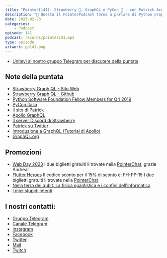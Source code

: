 ```yaml
---
title: "Pointer[141]: Strawberry 🍓, GraphQL e PyCon 🐍 - con Patrick Arminio"
description: "📣 Questa il PointerPodcast torna a parlare di Python proponendovi l'intervista a Patrick Arminio, Senior Developer Advocate ad Apollo GraphQL e PSF Fellow. 🍓Patrick è autore e mantainer di Strawberry, la più famosa libreria Python per GraphQL che sfrutta dataclasses e type annotations. Come si gestisce un progetto così grande, quanto è importante avere una documentazione ben scritta e come la libreria si è evoluta nel tempo sono solo alcuni degli argomenti che abbiamo affrontato durante la puntata. 🐍 Patrick è anche molto attivo nella community Python, è Coordinatore di PyCon Italia e PSF Fellow. Di quest'ultimo ruolo non avevamo sentito parlare troppo e  ne abbiamo approfittato per cercare di saperne di più."
date: 2023-02-23
categories:
    - Podcast
episode: 141
podcast: records/pointer141.mp3
type: episode
artwork: pp141.png
---
```


-   [Unitevi al nostro gruppo Telegram per discutere della puntata](https://t.me/pointerpodcastgruppo)

## Note della puntata

-   [Strawberry Graph QL - Sito Web](https://strawberry.rocks/)
-   [Strawberry Graph QL - Github](https://github.com/strawberry-graphql/strawberry)
-   [Python Software Foundation Fellow Members for Q4 2019](https://pyfound.blogspot.com/2020/01/python-software-foundation-fellow.html)
-   [PyCon Italia](https://pycon.it/en)
-   [Il sito di Patrick](https://patrick.wtf/)
-   [Apollo GraphQL](https://www.apollographql.com/)
-   [Il server Discord di Strawberry](https://discord.com/invite/3uQ2PaY)
-   [Patrick su Twitter](https://twitter.com/patrick91)
-   [Introduzione a GraphQL (Tutorial di Apollo)](https://www.apollographql.com/tutorials/)
-   [GraphQL.org](https://graphql.org/)

## Promozioni

-   [Web Day 2023](https://www.ugidotnet.org/web-day)
    I due biglietti gratuiti li trovate nella [PointerChat](https://chat.pointerpodcast.it), grazie Andrea!
-   [Flutter Heroes](https://flutterheroes.com/2023/)
    Il codice sconto per il 15% di sconto è: FH-PP-15
    I due biglietti gratuiti li trovate nella [PointerChat](https://chat.pointerpodcast.it)
-   [Nella terra dei qubit. La fisica quantistica e i confini dell'informatica](https://amzn.to/3lIVYzI)
-   [I miei stupidi intenti](https://amzn.to/3kdgN5L)

## I nostri contatti:

-   [Gruppo Telegram](https://t.me/pointerpodcastgruppo)
-   [Canale Telegram](https://t.me/PointerPodcast)
-   [Instagram](https://www.instagram.com/pointerpodcast/)
-   [Facebook](https://www.facebook.com/pointerPodcast/)
-   [Twitter](https://twitter.com/PointerPodcast)
-   [Mail](info@pointerpodcast.it)
-   [Twitch](https://www.twitch.tv/pointerpodcast)
